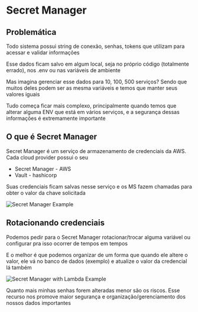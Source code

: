 # Secret Manager

## Problemática

Todo sistema possui string de conexão, senhas, tokens que utilizam para acessar e validar informações

Esse dados ficam salvo em algum local, seja no próprio código (totalmente errado), nos .env ou nas variáveis de ambiente

Mas imagina gerenciar esse dados para 10, 100, 500 serviços? Sendo que muitos deles podem ser as mesma variáveis e temos que manter seus valores iguais

Tudo começa ficar mais complexo, principalmente quando temos que alterar alguma ENV que está em vários serviços, e a segurança dessas informações é extremamente importante

## O que é Secret Manager

Secret Manager é um serviço de armazenamento de credenciais da AWS.
Cada cloud provider possui o seu

- Secret Manager - AWS
- Vault - hashicorp

Suas credenciais ficam salvas nesse serviço e os MS fazem chamadas para obter o valor da chave solicitada

![Secret Manager Example](secret-manager-example.png)

## Rotacionando credenciais

Podemos pedir para o Secret Manager rotacionar/trocar alguma variável ou configurar pra isso ocorrer de tempos em tempos

E o melhor é que podemos organizar de um forma que quando ele altere o valor, ele vá no banco de dados (exemplo) e atualize o valor da credencial lá também

![Secret Manager with Lambda Example](secret-manager-lambda-example.png)

Quanto mais minhas senhas forem alteradas menor são os riscos. Esse recurso nos promove maior segurança e organização/gerenciamento dos nossos dados importantes
